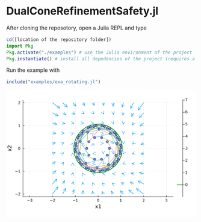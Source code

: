# DualConeRefinementSafety.jl
After cloning the reposotory, open a Julia REPL and type
```julia
cd([location of the repository folder])
import Pkg
Pkg.activate("./examples") # use the Julia environment of the project `examples`
Pkg.instantiate() # install all depedencies of the project (requires a Mosek license)
```
Run the example with
```julia
include("examples/exa_rotating.jl")
```
![GUI](https://github.com/guberger/DualConeRefinementSafety.jl/blob/main/illustration.png)